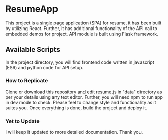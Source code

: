 # ResumeApp

This project is a single page application (SPA) for resume, it has been built by utilizing React.
Further, it has additional functionality of the API call to embedded demos for project. API module is built using Flask framework.

## Available Scripts

In the project directory, you will find frontend code written in javascript (ES6) and python code for API setup. 

### How to Replicate

Clone or download this repository and edit resume.js in "data" directory as per your details using any text editor. Further, you will need npm to run app in dev mode to check. Please feel to change style and functionality as it suites you. Once everything is done, build the project and deploy it.

### Yet to Update

I will keep it updated to more detailed documentation.
Thank you.